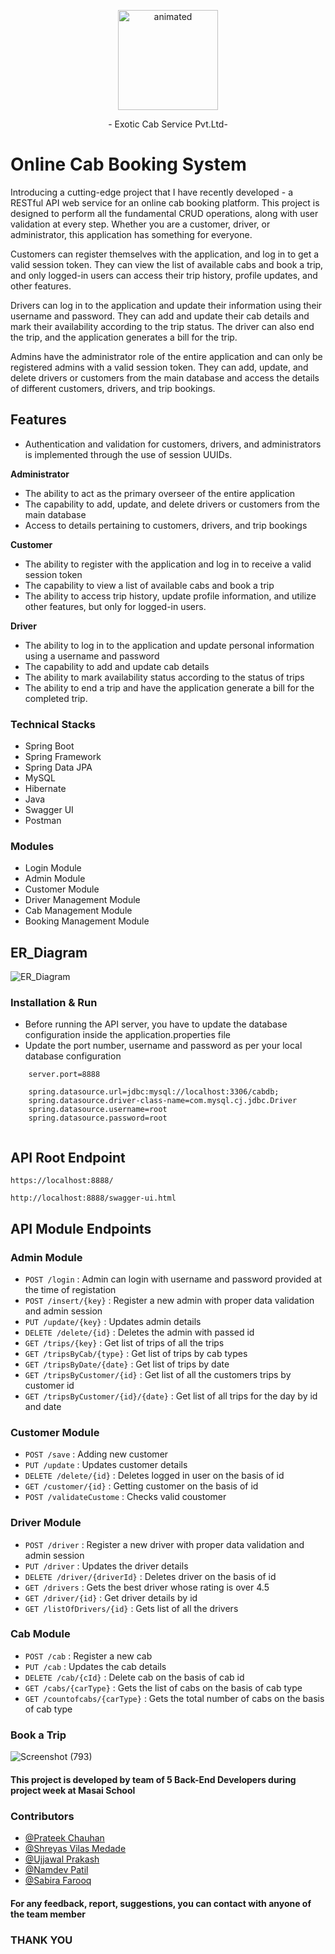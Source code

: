 <p align="center">
  <img src="https://user-images.githubusercontent.com/104069112/201516383-6939ff92-784d-4683-b623-ec20d7d7fad7.gif" width="160" alt="animated" />
</p>
          
 <p align="center">              
- Exotic Cab Service Pvt.Ltd-
  <p/>
  
 #  Online Cab Booking System
 
Introducing a cutting-edge project that I have recently developed - a RESTful API web service for an online cab booking platform. This project is designed to perform all the fundamental CRUD operations, along with user validation at every step. Whether you are a customer, driver, or administrator, this application has something for everyone.

Customers can register themselves with the application, and log in to get a valid session token. They can view the list of available cabs and book a trip, and only logged-in users can access their trip history, profile updates, and other features.

Drivers can log in to the application and update their information using their username and password. They can add and update their cab details and mark their availability according to the trip status. The driver can also end the trip, and the application generates a bill for the trip.

Admins have the administrator role of the entire application and can only be registered admins with a valid session token. They can add, update, and delete drivers or customers from the main database and access the details of different customers, drivers, and trip bookings.


## Features

- Authentication and validation for customers, drivers, and administrators is implemented through the use of session UUIDs.

**Administrator**

- The ability to act as the primary overseer of the entire application
- The capability to add, update, and delete drivers or customers from the main database
- Access to details pertaining to customers, drivers, and trip bookings

**Customer**

- The ability to register with the application and log in to receive a valid session token
- The capability to view a list of available cabs and book a trip
- The ability to access trip history, update profile information, and utilize other features, but only for logged-in users.

 **Driver**
 
- The ability to log in to the application and update personal information using a username and password
- The capability to add and update cab details
- The ability to mark availability status according to the status of trips
- The ability to end a trip and have the application generate a bill for the completed trip.


### Technical Stacks

- Spring Boot 
- Spring Framework
- Spring Data JPA 
- MySQL 
- Hibernate
- Java
- Swagger UI
- Postman


### Modules
-  Login Module
-	Admin Module
-	Customer Module
-	Driver Management Module
-	Cab Management Module
-	Booking Management Module


##   ER_Diagram                                            
![ER_Diagram](https://user-images.githubusercontent.com/104069112/201485913-289d5d89-fe19-4123-8852-6f0773aa9637.png)

### Installation & Run
- Before running the API server, you have to update the database configuration inside the application.properties file
- Update the port number, username and password as per your local database configuration
````
    server.port=8888

    spring.datasource.url=jdbc:mysql://localhost:3306/cabdb;
    spring.datasource.driver-class-name=com.mysql.cj.jdbc.Driver
    spring.datasource.username=root
    spring.datasource.password=root
    
````
## API Root Endpoint

`https://localhost:8888/`

`http://localhost:8888/swagger-ui.html`


## API Module Endpoints

### Admin Module

* `POST /login` : Admin can login with username  and password provided at the time of registation
* `POST /insert/{key}` : Register a new admin with proper data validation and admin session
* `PUT /update/{key}` : Updates admin details
* `DELETE /delete/{id}` : Deletes the admin with passed id
* `GET /trips/{key}` : Get list of trips of all the trips
* `GET /tripsByCab/{type}` : Get list of trips by cab types
* `GET /tripsByDate/{date}` : Get list of trips by date
* `GET /tripsByCustomer/{id}` : Get list of all the customers trips by customer id
* `GET /tripsByCustomer/{id}/{date}` : Get list of all trips for the day by id and date


### Customer Module


* `POST /save` : Adding new customer
* `PUT /update` : Updates customer details 
* `DELETE /delete/{id}` : Deletes logged in user on the basis of id
* `GET /customer/{id}` : Getting customer on the basis of id
* `POST /validateCustome` : Checks valid coustomer


### Driver Module

* `POST /driver` : Register a new driver with proper data validation and admin session
* `PUT /driver` : Updates the driver details
* `DELETE /driver/{driverId}` : Deletes driver on the basis of id
* `GET /drivers` : Gets the best driver whose rating is over 4.5
* `GET /driver/{id}` : Get driver details by id
* `GET /listOfDrivers/{id}` : Gets list of all the drivers

### Cab Module

* `POST /cab` : Register a new cab 
* `PUT /cab` : Updates the cab details
* `DELETE /cab/{cId}` : Delete cab on the basis of cab id
* `GET /cabs/{carType}` : Gets the list of cabs on the basis of cab type
* `GET /countofcabs/{carType}` : Gets the total number of cabs on the basis of cab type

### Book a Trip


![Screenshot (793)](https://user-images.githubusercontent.com/104069112/201608930-22b7f222-9723-40a2-b3dc-c76b4a95e542.png)


#### This project is developed by team of 5 Back-End Developers during project week at Masai School
### Contributors

- [@Prateek Chauhan](https://github.com/PRA3EEK)
- [@Shreyas Vilas Medade](https://github.com/medadeshreyas)
- [@Ujjawal Prakash](https://github.com/ujjawalyt)
- [@Namdev Patil](https://github.com/namdevmanoharpatil)
- [@Sabira Farooq](https://github.com/Sab01123)
#### For any feedback, report, suggestions, you can contact with anyone of the team member
### THANK YOU
